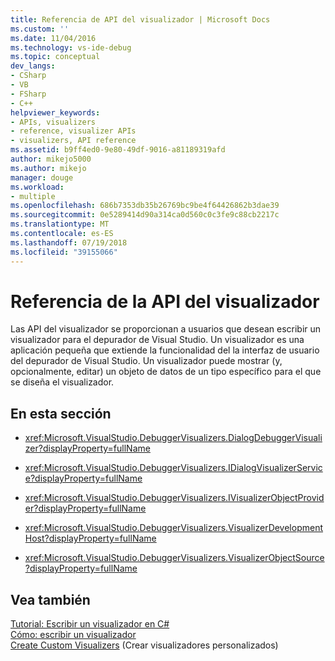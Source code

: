 ```yaml
---
title: Referencia de API del visualizador | Microsoft Docs
ms.custom: ''
ms.date: 11/04/2016
ms.technology: vs-ide-debug
ms.topic: conceptual
dev_langs:
- CSharp
- VB
- FSharp
- C++
helpviewer_keywords:
- APIs, visualizers
- reference, visualizer APIs
- visualizers, API reference
ms.assetid: b9ff4ed0-9e80-49df-9016-a81189319afd
author: mikejo5000
ms.author: mikejo
manager: douge
ms.workload:
- multiple
ms.openlocfilehash: 686b7353db35b26769bc9be4f64426862b3dae39
ms.sourcegitcommit: 0e5289414d90a314ca0d560c0c3fe9c88cb2217c
ms.translationtype: MT
ms.contentlocale: es-ES
ms.lasthandoff: 07/19/2018
ms.locfileid: "39155066"
---
```

# <a name="visualizer-api-reference"></a>Referencia de la API del visualizador

Las API del visualizador se proporcionan a usuarios que desean escribir un visualizador para el depurador de Visual Studio. Un visualizador es una aplicación pequeña que extiende la funcionalidad del la interfaz de usuario del depurador de Visual Studio. Un visualizador puede mostrar (y, opcionalmente, editar) un objeto de datos de un tipo específico para el que se diseña el visualizador.  
  
## <a name="in-this-section"></a>En esta sección  
  
- <xref:Microsoft.VisualStudio.DebuggerVisualizers.DialogDebuggerVisualizer?displayProperty=fullName>  
  
- <xref:Microsoft.VisualStudio.DebuggerVisualizers.IDialogVisualizerService?displayProperty=fullName>  
  
- <xref:Microsoft.VisualStudio.DebuggerVisualizers.IVisualizerObjectProvider?displayProperty=fullName>  
  
- <xref:Microsoft.VisualStudio.DebuggerVisualizers.VisualizerDevelopmentHost?displayProperty=fullName>  
  
- <xref:Microsoft.VisualStudio.DebuggerVisualizers.VisualizerObjectSource?displayProperty=fullName>  
  
## <a name="see-also"></a>Vea también

 [Tutorial: Escribir un visualizador en C#](../debugger/walkthrough-writing-a-visualizer-in-csharp.md)   
 [Cómo: escribir un visualizador](../debugger/how-to-write-a-visualizer.md)   
 [Create Custom Visualizers](../debugger/create-custom-visualizers-of-data.md) (Crear visualizadores personalizados)